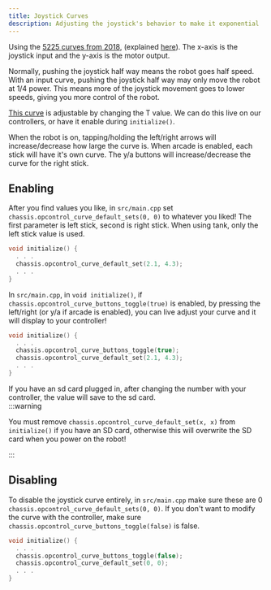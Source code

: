 ```yaml
---
title: Joystick Curves
description: Adjusting the joystick's behavior to make it exponential
---
```


Using the [5225 curves from 2018](https://www.desmos.com/calculator/7oyvwwpmed), (explained [here](https://www.vexforum.com/t/team-5225a-in-the-zone-code-release-yes-you-read-that-right/63199/10)). The x-axis is the joystick input and the y-axis is the motor output.

Normally, pushing the joystick half way means the robot goes half speed. With an input curve, pushing the joystick half way may only move the robot at 1/4 power. This means more of the joystick movement goes to lower speeds, giving you more control of the robot.

[This curve](https://www.desmos.com/calculator/7oyvwwpmed) is adjustable by changing the T value.  We can do this live on our controllers, or have it enable during `initialize()`.

When the robot is on, tapping/holding the left/right arrows will increase/decrease how large the curve is. When arcade is enabled, each stick will have it's own curve. The y/a buttons will increase/decrease the curve for the right stick.

## Enabling   
After you find values you like, in `src/main.cpp` set `chassis.opcontrol_curve_default_sets(0, 0)` to whatever you liked! The first parameter is left stick, second is right stick.  When using tank, only the left stick value is used.    

```cpp
void initialize() {
  . . .
  chassis.opcontrol_curve_default_set(2.1, 4.3);
  . . .
}
```

In `src/main.cpp`, in `void initialize()`, if `chassis.opcontrol_curve_buttons_toggle(true)` is enabled, by pressing the left/right (or y/a if arcade is enabled), you can live adjust your curve and it will display to your controller!   
```cpp
void initialize() {
  . . .
  chassis.opcontrol_curve_buttons_toggle(true); 
  chassis.opcontrol_curve_default_set(2.1, 4.3); 
  . . .
}
```

If you have an sd card plugged in, after changing the number with your controller, the value will save to the sd card.  
:::warning

You must remove `chassis.opcontrol_curve_default_set(x, x)` from `initialize()` if you have an SD card, otherwise this will overwrite the SD card when you power on the robot!

:::

## Disabling  
To disable the joystick curve entirely, in `src/main.cpp` make sure these are 0 `chassis.opcontrol_curve_default_sets(0, 0)`.  If you don't want to modify the curve with the controller, make sure `chassis.opcontrol_curve_buttons_toggle(false)` is false.   
```cpp
void initialize() {
  . . .
  chassis.opcontrol_curve_buttons_toggle(false); 
  chassis.opcontrol_curve_default_set(0, 0); 
  . . .
}
  ```